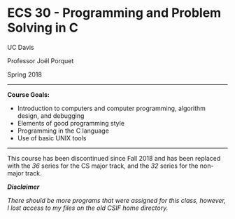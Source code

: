 # ECS 30 - Programming and Problem Solving in C

UC Davis

Professor Joël Porquet

Spring 2018

---

**Course Goals:** 

* Introduction to computers and computer programming, algorithm design, and debugging
* Elements of good programming style
* Programming in the C language
* Use of basic UNIX tools

---

This course has been discontinued since Fall 2018 and has been replaced with the _36_ series for the CS major
track, and the _32_ series for the non-major track.

_**Disclaimer**_

_There should be more programs that were assigned for this class, however, I lost access to my files on the old CSIF home directory._

